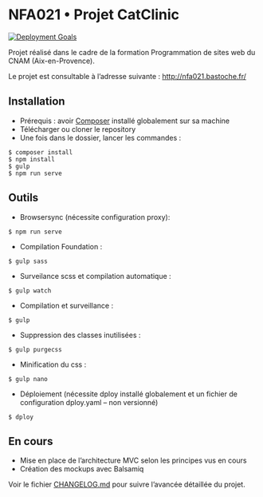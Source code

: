# NFA021 • Projet CatClinic

[![Deployment Goals](https://consistently.io/g/bastosh/nfa021/badge.svg)](https://consistently.io/g/bastosh/nfa021/)

Projet réalisé dans le cadre de la formation Programmation de sites web du CNAM (Aix-en-Provence).

Le projet est consultable à l’adresse suivante : http://nfa021.bastoche.fr/

## Installation
- Prérequis : avoir [Composer](https://getcomposer.org/doc/00-intro.md) installé globalement sur sa machine
- Télécharger ou cloner le repository
- Une fois dans le dossier, lancer les commandes :
```
$ composer install
$ npm install
$ gulp
$ npm run serve
```

## Outils
- Browsersync (nécessite configuration proxy):
```
$ npm run serve
```
- Compilation Foundation :
```
$ gulp sass
```
- Surveilance scss et compilation automatique :
```
$ gulp watch
```
- Compilation et surveillance :
```
$ gulp
```
- Suppression des classes inutilisées :
```
$ gulp purgecss
```
- Minification du css :
```
$ gulp nano
```
- Déploiement (nécessite dploy installé globalement et un fichier de configuration dploy.yaml – non versionné)
```
$ dploy
```

## En cours
- Mise en place de l’architecture MVC selon les principes vus en cours
- Création des mockups avec Balsamiq

Voir le fichier [CHANGELOG.md](https://github.com/bastosh/nfa021/blob/master/CHANGELOG.md) pour suivre l’avancée détaillée du projet.